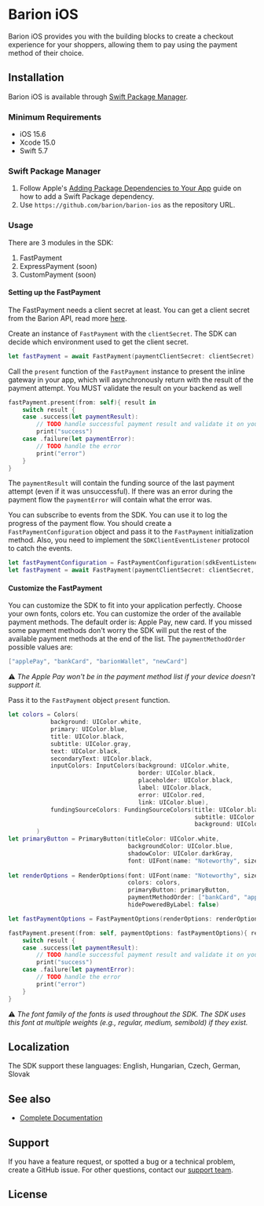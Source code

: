 
# Barion iOS

Barion iOS provides you with the building blocks to create a checkout experience for your shoppers, allowing them to pay using the payment method of their choice.


## Installation

Barion iOS is available through [Swift Package Manager](https://swift.org/package-manager/).

### Minimum Requirements

- iOS 15.6
- Xcode 15.0
- Swift 5.7

### Swift Package Manager

1. Follow Apple's [Adding Package Dependencies to Your App](
https://developer.apple.com/documentation/xcode/adding_package_dependencies_to_your_app
) guide on how to add a Swift Package dependency.
2. Use `https://github.com/barion/barion-ios` as the repository URL.

### Usage

There are 3 modules in the SDK:
1. FastPayment
2. ExpressPayment (soon)
3. CustomPayment (soon)

#### Setting up the FastPayment

The FastPayment needs a client secret at least. You can get a client secret from the Barion API, read more [here](https://docs.barion.com).

Create an instance of `FastPayment` with the `clientSecret`. The SDK can decide which environment used to get the client secret.

```swift
let fastPayment = await FastPayment(paymentClientSecret: clientSecret)
```

Call the `present` function of the `FastPayment` instance to present the inline gateway in your app, which will asynchronously return with the result of the payment attempt. You MUST validate the result on your backend as well

```swift
fastPayment.present(from: self){ result in
    switch result {
    case .success(let paymentResult):
        // TODO handle successful payment result and validate it on your backend
        print("success")
    case .failure(let paymentError):
        // TODO handle the error
        print("error")
    }
}
```

The `paymentResult` will contain the funding source of the last payment attempt (even if it was unsuccessful).
If there was an error during the payment flow the `paymentError` will contain what the error was. 

You can subscribe to events from the SDK. You can use it to log the progress of the payment flow.
You should create a `FastPaymentConfiguration` object and pass it to the `FastPayment` initialization method.
Also, you need to implement the `SDKClientEventListener` protocol to catch the events.

```swift
let fastPaymentConfiguration = FastPaymentConfiguration(sdkEventListener: self)
let fastPayment = await FastPayment(paymentClientSecret: clientSecret, configuration: fastPaymentConfiguration)
```

#### Customize the FastPayment

You can customize the SDK to fit into your application perfectly. Choose your own fonts, colors etc.
You can customize the order of the available payment methods. The default order is: Apple Pay, new card. If you missed some payment methods don't worry the SDK will put the rest of the available payment methods at the end of the list.
The `paymentMethodOrder` possible values are:
```swift
["applePay", "bankCard", "barionWallet", "newCard"]
```

:warning: _The Apple Pay won't be in the payment method list if your device doesn't support it._

Pass it to the `FastPayment` object `present` function.

```swift
let colors = Colors(
            background: UIColor.white,
            primary: UIColor.blue,
            title: UIColor.black,
            subtitle: UIColor.gray,
            text: UIColor.black,
            secondaryText: UIColor.black,
            inputColors: InputColors(background: UIColor.white,
                                     border: UIColor.black,
                                     placeholder: UIColor.black,
                                     label: UIColor.black,
                                     error: UIColor.red,
                                     link: UIColor.blue),
            fundingSourceColors: FundingSourceColors(title: UIColor.black,
                                                     subtitle: UIColor.darkGray,
                                                     background: UIColor.lightGray)
        )
let primaryButton = PrimaryButton(titleColor: UIColor.white,
                                  backgroundColor: UIColor.blue,
                                  shadowColor: UIColor.darkGray,
                                  font: UIFont(name: "Noteworthy", size: 15))
        
let renderOptions = RenderOptions(font: UIFont(name: "Noteworthy", size: 15), 
                                  colors: colors, 
                                  primaryButton: primaryButton,
                                  paymentMethodOrder: ["bankCard", "applePay"], 
                                  hidePoweredByLabel: false)

let fastPaymentOptions = FastPaymentOptions(renderOptions: renderOptions)

fastPayment.present(from: self, paymentOptions: fastPaymentOptions){ result in
    switch result {
    case .success(let paymentResult):
        // TODO handle successful payment result and validate it on your backend
        print("success")
    case .failure(let paymentError):
        // TODO handle the error
        print("error")
    }
}
```

:warning: _The font family of the fonts is used throughout the SDK. The SDK uses this font at multiple weights (e.g., regular, medium, semibold) if they exist._

## Localization

The SDK support these languages:
English, Hungarian, Czech, German, Slovak


## See also

* [Complete Documentation](https://docs.barion.com)


## Support

If you have a feature request, or spotted a bug or a technical problem, create a GitHub issue. For other questions, contact our [support team](https://barion.com).


## License
